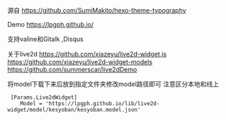 源自 https://github.com/SumiMakito/hexo-theme-typography

Demo https://lpgph.github.io/

支持valine和Gitalk ,Disqus

关于live2d
https://github.com/xiazeyu/live2d-widget.js
https://github.com/xiazeyu/live2d-widget-models
https://github.com/summerscar/live2dDemo


将model下载下来后放到指定文件夹修改model路径即可 注意区分本地和线上
```
 [Params.Live2dWidget]
    Model = 'https://lpgph.github.io/lib/live2d-widget/model/kesyoban/kesyoban.model.json'
```